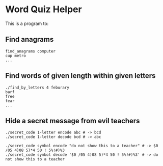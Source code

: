 # Word Quiz Helper

This is a program to:

## Find anagrams

```
find_anagrams computer
cup metro
...
```

## Find words of given length within given letters

```
./find_by_letters 4 feburary
barf
free
fear
...
```

## Hide a secret message from evil teachers 

```
./secret_code 1-letter encode abc # -> bcd
./secret_code 1-letter decode bcd # -> abc

./secret_code symbol encode "do not show this to a teacher" # -> $0 /05 4)08 5)*4 50 ! 5%!#)%3
./secret_code symbol decode '$0 /05 4)08 5)*4 50 ! 5%!#)%3' # -> do not show this to a teacher

```
